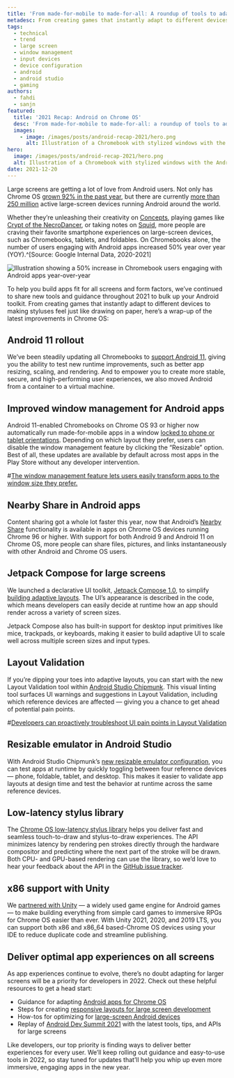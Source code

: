 ```yaml
---
title: 'From made-for-mobile to made-for-all: A roundup of tools to adapt your Android apps for Chrome OS'
metadesc: From creating games that instantly adapt to different devices to making styluses feel just like drawing on paper, here’s a wrap-up of the latest improvements in Chrome OS for 2021.
tags:
  - technical
  - trend
  - large screen
  - window management
  - input devices
  - device configuration
  - android
  - android studio
  - gaming
authors:
  - fahdi
  - sanjn
featured:
  title: '2021 Recap: Android on Chrome OS'
  desc: 'From made-for-mobile to made-for-all: a roundup of tools to adapt your Android apps for Chrome OS'
  images:
    - image: /images/posts/android-recap-2021/hero.png
      alt: Illustration of a Chromebook with stylized windows with the Android "droid" logo in the middle.
hero:
  image: /images/posts/android-recap-2021/hero.png
  alt: Illustration of a Chromebook with stylized windows with the Android "droid" logo in the middle.
date: 2021-12-20
---
```


Large screens are getting a lot of love from Android users. Not only has Chrome OS [grown 92% in the past year](https://chromeos.dev/en/posts/whats-new-in-chrome-os-announcements-news-and-resources-from-io-21), but there are currently [more than 250 million](https://android-developers.googleblog.com/2021/10/ads21-keynote-wrap.html) active large-screen devices running Android around the world.

Whether they’re unleashing their creativity on [Concepts](https://chromeos.dev/en/stories/concepts), playing games like [Crypt of the NecroDancer](https://play.google.com/store/apps/details?id=com.braceyourselfgames.necrodancer&hl=en_US&gl=US), or taking notes on [Squid](https://chromeos.dev/en/stories/squid), more people are craving their favorite smartphone experiences on large-screen devices, such as Chromebooks, tablets, and foldables. On Chromebooks alone, the number of users engaging with Android apps increased 50% year over year (YOY).^[Source: Google Internal Data, 2020-2021]

![Illustration showing a 50% increase in Chromebook users engaging with Android apps year-over-year](/images/posts/android-recap-2021/engagement.svg)

To help you build apps fit for all screens and form factors, we’ve continued to share new tools and guidance throughout 2021 to bulk up your Android toolkit. From creating games that instantly adapt to different devices to making styluses feel just like drawing on paper, here’s a wrap-up of the latest improvements in Chrome OS:

## Android 11 rollout

We’ve been steadily updating all Chromebooks to [support Android 11](https://chromeos.dev/en/posts/whats-new-in-chrome-os-announcements-news-and-resources-from-io-21#updates-for-android-developers), giving you the ability to test new runtime improvements, such as better app resizing, scaling, and rendering. And to empower you to create more stable, secure, and high-performing user experiences, we also moved Android from a container to a virtual machine.

## Improved window management for Android apps

Android 11-enabled Chromebooks on Chrome OS 93 or higher now automatically run made-for-mobile apps in a window [locked to phone or tablet orientations](https://chromeos.dev/en/posts/give-your-users-a-seamless-mobile-app-experience-on-chrome-os#improved-window-management-for-android-mobile-apps). Depending on which layout they prefer, users can disable the window management feature by clicking the “Resizable” option. Best of all, these updates are available by default across most apps in the Play Store without any developer intervention.

#[The window management feature lets users easily transform apps to the window size they prefer.](/images/posts/android-recap-2021/amac-e.jpg)

## Nearby Share in Android apps

Content sharing got a whole lot faster this year, now that Android’s [Nearby Share](https://developers.google.com/nearby) functionality is available in apps on Chrome OS devices running Chrome 96 or higher. With support for both Android 9 and Android 11 on Chrome OS, more people can share files, pictures, and links instantaneously with other Android and Chrome OS users.

## Jetpack Compose for large screens

We launched a declarative UI toolkit, [Jetpack Compose 1.0](https://developer.android.com/jetpack/compose), to simplify [building adaptive layouts](https://developer.android.com/jetpack/compose/layouts/adaptive). The UI’s appearance is described in the code, which means developers can easily decide at runtime how an app should render across a variety of screen sizes.

Jetpack Compose also has built-in support for desktop input primitives like mice, trackpads, or keyboards, making it easier to build adaptive UI to scale well across multiple screen sizes and input types.

## Layout Validation

If you’re dipping your toes into adaptive layouts, you can start with the new Layout Validation tool within [Android Studio Chipmunk](https://developer.android.com/studio/preview). This visual linting tool surfaces UI warnings and suggestions in Layout Validation, including which reference devices are affected — giving you a chance to get ahead of potential pain points.

#[Developers can proactively troubleshoot UI pain points in Layout Validation](/images/posts/android-recap-2021/layout-validation.png)

## Resizable emulator in Android Studio

With Android Studio Chipmunk’s [new resizable emulator configuration](https://android-developers.googleblog.com/2021/10/12L-preview-large-screens.html), you can test apps at runtime by quickly toggling between four reference devices — phone, foldable, tablet, and desktop. This makes it easier to validate app layouts at design time and test the behavior at runtime across the same reference devices.

## Low-latency stylus library

The [Chrome OS low-latency stylus library](https://github.com/chromeos/low-latency-stylus) helps you deliver fast and seamless touch-to-draw and stylus-to-draw experiences. The API minimizes latency by rendering pen strokes directly through the hardware compositor and predicting where the next part of the stroke will be drawn. Both CPU- and GPU-based rendering can use the library, so we’d love to hear your feedback about the API in the [GitHub issue tracker](https://github.com/chromeos/low-latency-stylus/issues).

## x86 support with Unity

We [partnered with Unity](https://chromeos.dev/en/posts/google-unity-partner-to-support-chromebooks) — a widely used game engine for Android games — to make building everything from simple card games to immersive RPGs for Chrome OS easier than ever. With Unity 2021, 2020, and 2019 LTS, you can support both x86 and x86_64 based-Chrome OS devices using your IDE to reduce duplicate code and streamline publishing.

## Deliver optimal app experiences on all screens

As app experiences continue to evolve, there’s no doubt adapting for larger screens will be a priority for developers in 2022. Check out these helpful resources to get a head start:

- Guidance for adapting [Android apps for Chrome OS](https://developer.android.com/chrome-os/intro)
- Steps for creating [responsive layouts for large screen development](https://developer.android.com/large-screens)
- How-tos for optimizing for [large-screen Android devices](https://developer.android.com/chrome-os/intro)
- Replay of [Android Dev Summit 2021](https://www.youtube.com/playlist?list=PLWz5rJ2EKKc99PA-mKk2rz0jYXshN94sM) with the latest tools, tips, and APIs for large screens

Like developers, our top priority is finding ways to deliver better experiences for every user. We’ll keep rolling out guidance and easy-to-use tools in 2022, so stay tuned for updates that’ll help you whip up even more immersive, engaging apps in the new year.
